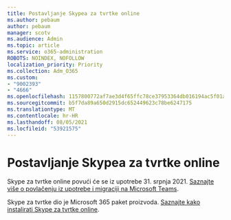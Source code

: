 ```yaml
---
title: Postavljanje Skypea za tvrtke online
ms.author: pebaum
author: pebaum
manager: scotv
ms.audience: Admin
ms.topic: article
ms.service: o365-administration
ROBOTS: NOINDEX, NOFOLLOW
localization_priority: Priority
ms.collection: Adm_O365
ms.custom:
- "9002393"
- "4666"
ms.openlocfilehash: 1157800772af7ae3d4f65ffc78ce37953364db016194ac5f01aeb92295390f93
ms.sourcegitcommit: b5f7da89a650d2915dc652449623c78be6247175
ms.translationtype: MT
ms.contentlocale: hr-HR
ms.lasthandoff: 08/05/2021
ms.locfileid: "53921575"
---
```

# <a name="set-up-skype-for-business-online"></a>Postavljanje Skypea za tvrtke online

Skype za tvrtke online povući će se iz upotrebe 31. srpnja 2021. [Saznajte više o povlačenju iz upotrebe i migraciji na Microsoft Teams](https://docs.microsoft.com/microsoftteams/skype-for-business-online-retirement).

Skype za tvrtke dio je Microsoft 365 paket proizvoda. [Saznajte kako instalirati Skype za tvrtke online](https://support.office.com/article/Install-Skype-for-Business-Online-8a618bc4-3fc8-4d5f-9d62-cf93a0494800).
